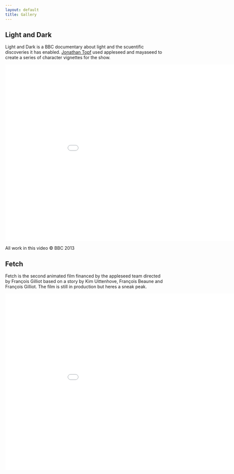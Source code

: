 ```yaml
---
layout: default
title: Gallery
---
```


Light and Dark
--------------

Light and Dark is a BBC documentary about light and the scuentific discoveries it has enabled. [Jonathan Topf](http://www.jonathantopf.com) used appleseed and mayaseed to create a series of character vignettes for the show.

<iframe src="//player.vimeo.com/video/81052305?title=0&amp;byline=0&amp;portrait=0&amp;color=ffffff" width="1000" height="563" frameborder="0" webkitallowfullscreen mozallowfullscreen allowfullscreen></iframe>

All work in this video © BBC 2013


Fetch
-----

Fetch is the second animated film financed by the appleseed team directed by François Gilliot based on a story by Kim Uittenhove, François Beaune and François Gilliot. The film is still in production but heres a sneak peak. 

<iframe src="//player.vimeo.com/video/66799467?title=0&amp;byline=0&amp;portrait=0&amp;color=ffffff" width="1000" height="563" frameborder="0" webkitallowfullscreen mozallowfullscreen allowfullscreen></iframe>
